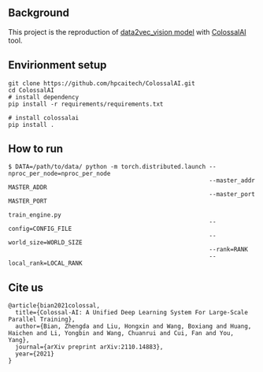 ## Background
This project is the reproduction of [data2vec_vision model](https://ai.facebook.com/research/data2vec-a-general-framework-for-self-supervised-learning-in-speech-vision-and-language) with [ColossalAI](https://github.com/hpcaitech/ColossalAI) tool.

## Envirionment setup
```
git clone https://github.com/hpcaitech/ColossalAI.git
cd ColossalAI
# install dependency
pip install -r requirements/requirements.txt

# install colossalai
pip install .
```

## How to run
```
$ DATA=/path/to/data/ python -m torch.distributed.launch --nproc_per_node=nproc_per_node
                                                         --master_addr MASTER_ADDR
                                                         --master_port MASTER_PORT
                                                         train_engine.py
                                                         --config=CONFIG_FILE
                                                         --world_size=WORLD_SIZE
                                                         --rank=RANK
                                                         --local_rank=LOCAL_RANK
```

## Cite us
```
@article{bian2021colossal,
  title={Colossal-AI: A Unified Deep Learning System For Large-Scale Parallel Training},
  author={Bian, Zhengda and Liu, Hongxin and Wang, Boxiang and Huang, Haichen and Li, Yongbin and Wang, Chuanrui and Cui, Fan and You, Yang},
  journal={arXiv preprint arXiv:2110.14883},
  year={2021}
}
```